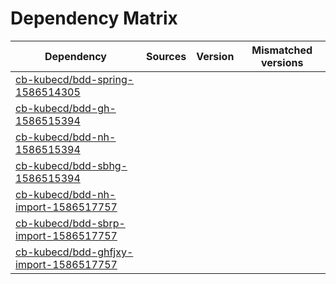 # Dependency Matrix

Dependency | Sources | Version | Mismatched versions
---------- | ------- | ------- | -------------------
[cb-kubecd/bdd-spring-1586514305](https://github.com/cb-kubecd/bdd-spring-1586514305.git) |  | []() | 
[cb-kubecd/bdd-gh-1586515394](https://github.com/cb-kubecd/bdd-gh-1586515394.git) |  | []() | 
[cb-kubecd/bdd-nh-1586515394](https://github.com/cb-kubecd/bdd-nh-1586515394.git) |  | []() | 
[cb-kubecd/bdd-sbhg-1586515394](https://github.com/cb-kubecd/bdd-sbhg-1586515394.git) |  | []() | 
[cb-kubecd/bdd-nh-import-1586517757](https://github.com/cb-kubecd/bdd-nh-import-1586517757.git) |  | []() | 
[cb-kubecd/bdd-sbrp-import-1586517757](https://github.com/cb-kubecd/bdd-sbrp-import-1586517757.git) |  | []() | 
[cb-kubecd/bdd-ghfjxy-import-1586517757](https://github.com/cb-kubecd/bdd-ghfjxy-import-1586517757.git) |  | []() | 
